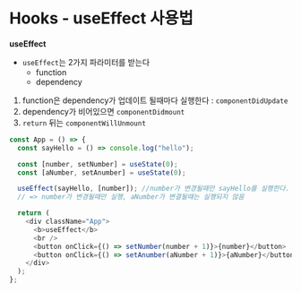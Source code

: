 # Hooks - useEffect 사용법

**useEffect**

- `useEffect`는 2가지 파라미터를 받는다
  - function
  - dependency

1. function은 dependency가 업데이트 될때마다 실행한다 : `componentDidUpdate`
2. dependency가 비어있으면 `componentDidmount`
3. `return` 뒤는 `componentWillUnmount`

```javascript
const App = () => {
  const sayHello = () => console.log("hello");

  const [number, setNumber] = useState(0);
  const [aNumber, setAnumber] = useState(0);

  useEffect(sayHello, [number]); //number가 변경될때만 sayHello를 실행한다.
  // => number가 변경될때만 실행, aNumber가 변결될때는 실행되지 않음

  return (
    <div className="App">
      <b>useEffect</b>
      <br />
      <button onClick={() => setNumber(number + 1)}>{number}</button>
      <button onClick={() => setAnumber(aNumber + 1)}>{aNumber}</button>
    </div>
  );
};
```
